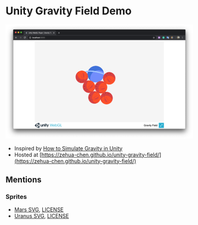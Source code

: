 # Unity Gravity Field Demo

![Screenshot](Screenshot.png)

- Inspired by
  [How to Simulate Gravity in Unity](https://www.youtube.com/watch?v=Ouu3D_VHx9o)
- Hosted at
  [https://zehua-chen.github.io/unity-gravity-field/](https://zehua-chen.github.io/unity-gravity-field/)

## Mentions

### Sprites

- [Mars SVG](https://www.svgrepo.com/svg/4062/mars),
  [LICENSE](https://creativecommons.org/licenses/by/4.0/)
- [Uranus SVG](https://www.svgrepo.com/svg/168565/uranus),
  [LICENSE](https://creativecommons.org/licenses/by/4.0/)
